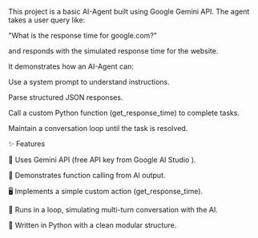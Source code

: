 This project is a basic AI-Agent built using Google Gemini API.
The agent takes a user query like:

"What is the response time for google.com?"

and responds with the simulated response time for the website.

It demonstrates how an AI-Agent can:

Use a system prompt to understand instructions.

Parse structured JSON responses.

Call a custom Python function (get_response_time) to complete tasks.

Maintain a conversation loop until the task is resolved.

✨ Features

🔑 Uses Gemini API (free API key from Google AI Studio
).

🧩 Demonstrates function calling from AI output.

🖥️ Implements a simple custom action (get_response_time).

🔄 Runs in a loop, simulating multi-turn conversation with the AI.

🐍 Written in Python with a clean modular structure.
